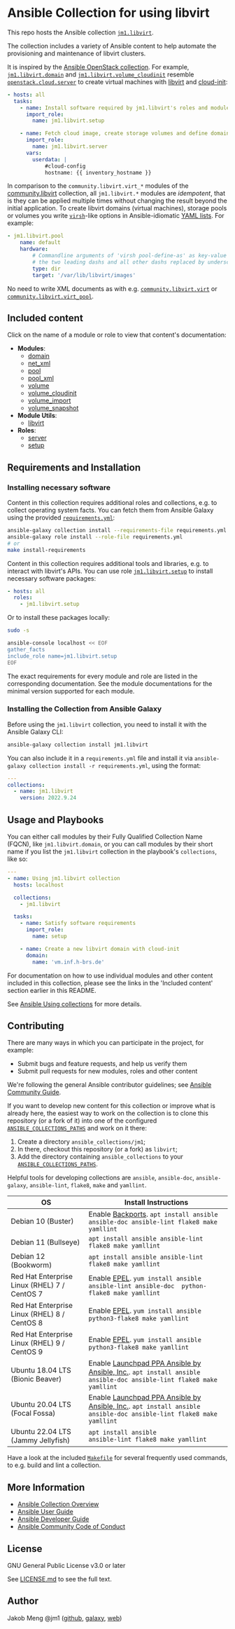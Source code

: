 # Ansible Collection for using libvirt

This repo hosts the Ansible collection [`jm1.libvirt`](https://galaxy.ansible.com/jm1/libvirt).

The collection includes a variety of Ansible content to help automate the provisioning and maintenance of libvirt
clusters.

It is inspired by the [Ansible OpenStack collection][openstack-cloud]. For example, [`jm1.libvirt.domain`][
jm1-libvirt-domain] and [`jm1.libvirt.volume_cloudinit`][jm1-libvirt-volume-cloudinit] resemble
[`openstack.cloud.server`][openstack-cloud-server] to create virtual machines with [libvirt][libvirt] and
[cloud-init][cloud-init-doc]:

[cloud-init-doc]: https://cloudinit.readthedocs.io/
[jm1-libvirt-domain]: plugins/modules/domain.py
[jm1-libvirt-volume-cloudinit]: plugins/modules/volume_cloudinit.py
[libvirt]: https://libvirt.org/
[openstack-cloud]: https://galaxy.ansible.com/openstack/cloud
[openstack-cloud-server]: https://docs.ansible.com/ansible/latest/collections/openstack/cloud/server_module.html

```yaml
- hosts: all
  tasks:
    - name: Install software required by jm1.libvirt's roles and modules
      import_role:
        name: jm1.libvirt.setup

    - name: Fetch cloud image, create storage volumes and define domain (virtual machine)
      import_role:
        name: jm1.libvirt.server
      vars:
        userdata: |
            #cloud-config
            hostname: {{ inventory_hostname }}
```

In comparison to the `community.libvirt.virt_*` modules of the [community.libvirt][community.libvirt] collection,
all `jm1.libvirt.*` modules are *idempotent*, that is they can be applied multiple times without changing the result
beyond the initial application. To create libvirt domains (virtual machines), storage pools or volumes you write
[`virsh`][virsh]-like options in Ansible-idiomatic [YAML lists][ansible-yaml-syntax]. For example:

```yaml
- jm1.libvirt.pool
    name: default
    hardware:
        # Commandline arguments of 'virsh pool-define-as' as key-value pairs without
        # the two leading dashs and all other dashs replaced by underscores.
        type: dir
        target: '/var/lib/libvirt/images'
```

No need to write XML documents as with e.g. [`community.libvirt.virt`][community-libvirt-virt] or
[`community.libvirt.virt_pool`][community-libvirt-virt-pool].

[virsh]: https://libvirt.org/manpages/virsh.html
[community.libvirt]: https://galaxy.ansible.com/community/libvirt
[community-libvirt-virt]: https://docs.ansible.com/ansible/latest/collections/community/libvirt/virt_module.html
[community-libvirt-virt-pool]: https://docs.ansible.com/ansible/latest/collections/community/libvirt/virt_pool_module.html
[ansible-yaml-syntax]: https://docs.ansible.com/ansible/latest/reference_appendices/YAMLSyntax.html

## Included content

Click on the name of a module or role to view that content's documentation:

- **Modules**:
    * [domain](plugins/modules/domain.py)
    * [net_xml](plugins/modules/net_xml.py)
    * [pool](plugins/modules/pool.py)
    * [pool_xml](plugins/modules/pool_xml.py)
    * [volume](plugins/modules/volume.py)
    * [volume_cloudinit](plugins/modules/volume_cloudinit.py)
    * [volume_import](plugins/modules/volume_import.py)
    * [volume_snapshot](plugins/modules/volume_snapshot.py)
- **Module Utils**:
    * [libvirt](plugins/module_utils/libvirt.py)
- **Roles**:
    * [server](roles/server/README.md)
    * [setup](roles/setup/README.md)

## Requirements and Installation

### Installing necessary software

Content in this collection requires additional roles and collections, e.g. to collect operating system facts. You can
fetch them from Ansible Galaxy using the provided [`requirements.yml`](requirements.yml):

```sh
ansible-galaxy collection install --requirements-file requirements.yml
ansible-galaxy role install --role-file requirements.yml
# or
make install-requirements
```

Content in this collection requires additional tools and libraries, e.g. to interact with libvirt's APIs. You can use
role [`jm1.libvirt.setup`](roles/setup/README.md) to install necessary software packages:

```yaml
- hosts: all
  roles:
    - jm1.libvirt.setup
```

Or to install these packages locally:

```sh
sudo -s

ansible-console localhost << EOF
gather_facts
include_role name=jm1.libvirt.setup
EOF
```

The exact requirements for every module and role are listed in the corresponding documentation.
See the module documentations for the minimal version supported for each module.

### Installing the Collection from Ansible Galaxy

Before using the `jm1.libvirt` collection, you need to install it with the Ansible Galaxy CLI:

```sh
ansible-galaxy collection install jm1.libvirt
```

You can also include it in a `requirements.yml` file and install it via
`ansible-galaxy collection install -r requirements.yml`, using the format:

```yaml
---
collections:
  - name: jm1.libvirt
    version: 2022.9.24
```

## Usage and Playbooks

You can either call modules by their Fully Qualified Collection Name (FQCN), like `jm1.libvirt.domain`, or you can call
modules by their short name if you list the `jm1.libvirt` collection in the playbook's `collections`, like so:

```yaml
---
- name: Using jm1.libvirt collection
  hosts: localhost

  collections:
    - jm1.libvirt

  tasks:
    - name: Satisfy software requirements
      import_role:
        name: setup

    - name: Create a new libvirt domain with cloud-init
      domain:
        name: 'vm.inf.h-brs.de'
```

For documentation on how to use individual modules and other content included in this collection, please see the links
in the 'Included content' section earlier in this README.

See [Ansible Using collections](https://docs.ansible.com/ansible/latest/user_guide/collections_using.html) for more
details.

## Contributing

There are many ways in which you can participate in the project, for example:

- Submit bugs and feature requests, and help us verify them
- Submit pull requests for new modules, roles and other content

We're following the general Ansible contributor guidelines;
see [Ansible Community Guide](https://docs.ansible.com/ansible/latest/community/index.html).

If you want to develop new content for this collection or improve what is already here, the easiest way to work on the
collection is to clone this repository (or a fork of it) into one of the configured [`ANSIBLE_COLLECTIONS_PATHS`](
https://docs.ansible.com/ansible/latest/reference_appendices/config.html#collections-paths) and work on it there:
1. Create a directory `ansible_collections/jm1`;
2. In there, checkout this repository (or a fork) as `libvirt`;
3. Add the directory containing `ansible_collections` to your
   [`ANSIBLE_COLLECTIONS_PATHS`](https://docs.ansible.com/ansible/latest/reference_appendices/config.html#collections-paths).

Helpful tools for developing collections are `ansible`, `ansible-doc`, `ansible-galaxy`, `ansible-lint`, `flake8`,
`make` and `yamllint`.

| OS                                           | Install Instructions                                                |
| -------------------------------------------- | ------------------------------------------------------------------- |
| Debian 10 (Buster)                           | Enable [Backports](https://backports.debian.org/Instructions/). `apt install ansible ansible-doc ansible-lint flake8 make yamllint` |
| Debian 11 (Bullseye)                         | `apt install ansible ansible-lint flake8 make yamllint` |
| Debian 12 (Bookworm)                         | `apt install ansible ansible-lint flake8 make yamllint` |
| Red Hat Enterprise Linux (RHEL) 7 / CentOS 7 | Enable [EPEL](https://fedoraproject.org/wiki/EPEL). `yum install ansible ansible-lint ansible-doc  python-flake8 make yamllint` |
| Red Hat Enterprise Linux (RHEL) 8 / CentOS 8 | Enable [EPEL](https://fedoraproject.org/wiki/EPEL). `yum install ansible                          python3-flake8 make yamllint` |
| Red Hat Enterprise Linux (RHEL) 9 / CentOS 9 | Enable [EPEL](https://fedoraproject.org/wiki/EPEL). `yum install ansible                          python3-flake8 make yamllint` |
| Ubuntu 18.04 LTS (Bionic Beaver)             | Enable [Launchpad PPA Ansible by Ansible, Inc.](https://launchpad.net/~ansible/+archive/ubuntu/ansible). `apt install ansible ansible-doc ansible-lint flake8 make yamllint` |
| Ubuntu 20.04 LTS (Focal Fossa)               | Enable [Launchpad PPA Ansible by Ansible, Inc.](https://launchpad.net/~ansible/+archive/ubuntu/ansible). `apt install ansible ansible-doc ansible-lint flake8 make yamllint` |
| Ubuntu 22.04 LTS (Jammy Jellyfish)           | `apt install ansible             ansible-lint flake8 make yamllint` |

Have a look at the included [`Makefile`](Makefile) for
several frequently used commands, to e.g. build and lint a collection.

## More Information

- [Ansible Collection Overview](https://github.com/ansible-collections/overview)
- [Ansible User Guide](https://docs.ansible.com/ansible/latest/user_guide/index.html)
- [Ansible Developer Guide](https://docs.ansible.com/ansible/latest/dev_guide/index.html)
- [Ansible Community Code of Conduct](https://docs.ansible.com/ansible/latest/community/code_of_conduct.html)

## License

GNU General Public License v3.0 or later

See [LICENSE.md](LICENSE.md) to see the full text.

## Author

Jakob Meng
@jm1 ([github](https://github.com/jm1), [galaxy](https://galaxy.ansible.com/jm1), [web](http://www.jakobmeng.de))
